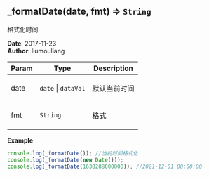 ## \_formatDate(date, fmt) ⇒ <code>String</code>
<p>格式化时间</p>

**Date**: 2017-11-23  
**Author**: liumouliang  

| Param | Type | Description |
| --- | --- | --- |
| date | <code>date</code> \| <code>dataVal</code> | <p>默认当前时间</p> |
| fmt | <code>String</code> | <p>格式|默认：yyyy-MM-DD hh:mm:ss</p> |

**Example**  
```javascript
console.log(_formatDate()); //当前时间格式化
console.log(_formatDate(new Date()));
console.log(_formatDate(1638288000000)); //2021-12-01 00:00:00
```
